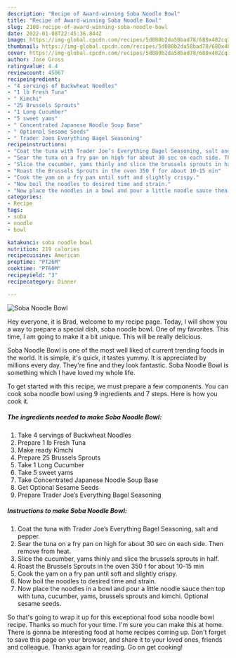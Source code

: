 ```yaml
---
description: "Recipe of Award-winning Soba Noodle Bowl"
title: "Recipe of Award-winning Soba Noodle Bowl"
slug: 2108-recipe-of-award-winning-soba-noodle-bowl
date: 2022-01-08T22:45:36.844Z
image: https://img-global.cpcdn.com/recipes/5d080b2da58bad78/680x482cq70/soba-noodle-bowl-recipe-main-photo.jpg
thumbnail: https://img-global.cpcdn.com/recipes/5d080b2da58bad78/680x482cq70/soba-noodle-bowl-recipe-main-photo.jpg
cover: https://img-global.cpcdn.com/recipes/5d080b2da58bad78/680x482cq70/soba-noodle-bowl-recipe-main-photo.jpg
author: Jose Gross
ratingvalue: 4.4
reviewcount: 45067
recipeingredient:
- "4 servings of Buckwheat Noodles"
- "1 lb Fresh Tuna"
- " Kimchi"
- "25 Brussels Sprouts"
- "1 Long Cucumber"
- "5 sweet yams"
- " Concentrated Japanese Noodle Soup Base"
- " Optional Sesame Seeds"
- " Trader Joes Everything Bagel Seasoning"
recipeinstructions:
- "Coat the tuna with Trader Joe’s Everything Bagel Seasoning, salt and pepper."
- "Sear the tuna on a fry pan on high for about 30 sec on each side. Then remove from heat."
- "Slice the cucumber, yams thinly and slice the brussels sprouts in half."
- "Roast the Brussels Sprouts in the oven 350 f for about 10-15 min"
- "Cook the yam on a fry pan until soft and slightly crispy."
- "Now boil the noodles to desired time and strain."
- "Now place the noodles in a bowl and pour a little noodle sauce then top with tuna, cucumber, yams, brussels sprouts and kimchi. Optional sesame seeds."
categories:
- Recipe
tags:
- soba
- noodle
- bowl

katakunci: soba noodle bowl 
nutrition: 219 calories
recipecuisine: American
preptime: "PT26M"
cooktime: "PT60M"
recipeyield: "3"
recipecategory: Dinner

---
```



![Soba Noodle Bowl](https://img-global.cpcdn.com/recipes/5d080b2da58bad78/680x482cq70/soba-noodle-bowl-recipe-main-photo.jpg)

Hey everyone, it is Brad, welcome to my recipe page. Today, I will show you a way to prepare a special dish, soba noodle bowl. One of my favorites. This time, I am going to make it a bit unique. This will be really delicious.

Soba Noodle Bowl is one of the most well liked of current trending foods in the world. It is simple, it's quick, it tastes yummy. It is appreciated by millions every day. They're fine and they look fantastic. Soba Noodle Bowl is something which I have loved my whole life.




To get started with this recipe, we must prepare a few components. You can cook soba noodle bowl using 9 ingredients and 7 steps. Here is how you cook it.

<!--inarticleads1-->

##### The ingredients needed to make Soba Noodle Bowl:

1. Take 4 servings of Buckwheat Noodles
1. Prepare 1 lb Fresh Tuna
1. Make ready  Kimchi
1. Prepare 25 Brussels Sprouts
1. Take 1 Long Cucumber
1. Take 5 sweet yams
1. Take  Concentrated Japanese Noodle Soup Base
1. Get  Optional Sesame Seeds
1. Prepare  Trader Joe’s Everything Bagel Seasoning




<!--inarticleads2-->

##### Instructions to make Soba Noodle Bowl:

1. Coat the tuna with Trader Joe’s Everything Bagel Seasoning, salt and pepper.
1. Sear the tuna on a fry pan on high for about 30 sec on each side. Then remove from heat.
1. Slice the cucumber, yams thinly and slice the brussels sprouts in half.
1. Roast the Brussels Sprouts in the oven 350 f for about 10-15 min
1. Cook the yam on a fry pan until soft and slightly crispy.
1. Now boil the noodles to desired time and strain.
1. Now place the noodles in a bowl and pour a little noodle sauce then top with tuna, cucumber, yams, brussels sprouts and kimchi. Optional sesame seeds.




So that's going to wrap it up for this exceptional food soba noodle bowl recipe. Thanks so much for your time. I'm sure you can make this at home. There is gonna be interesting food at home recipes coming up. Don't forget to save this page on your browser, and share it to your loved ones, friends and colleague. Thanks again for reading. Go on get cooking!
